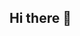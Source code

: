 ## Hi there 👋

<!--
**raminvln/raminvln** is a ✨ _special_ ✨ repository because its `README.md` (this file) appears on your GitHub profile.

Here are some ideas to get you started:

- 🔭 I’m currently working on nothing but my uni project.
- 🌱 I’m currently learning i hope everything.
- 👯 I’m looking to collaborate on nothing.
- 🤔 I’m looking for help with guidance.
- 💬 Ask me about anything.
- 📫 How to reach me: just this id on social medias.
- ⚡ Fun fact: time  is limited.
